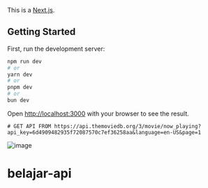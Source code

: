 This is a [Next.js](https://nextjs.org/).

## Getting Started

First, run the development server:

```bash
npm run dev
# or
yarn dev
# or
pnpm dev
# or
bun dev
```

Open [http://localhost:3000](http://localhost:3000) with your browser to see the result.

````# GET API FROM https://api.themoviedb.org/3/movie/now_playing?api_key=6d4909482935f72087570c7ef36258aa&language=en-US&page=1````


![image](https://github.com/wedangRyan/belajar-api/assets/44431152/204f5cc6-b131-49c2-b4d4-dc78c4e580dc)


# belajar-api
